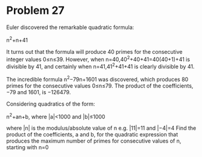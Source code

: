# Problem 27

Euler discovered the remarkable quadratic formula:

n<sup>2</sup>+n+41

It turns out that the formula will produce 40 primes for the consecutive integer values 0≤n≤39. However, when n=40,40<sup>2</sup>+40+41=40(40+1)+41 is divisible by 41, and certainly when n=41,41<sup>2</sup>+41+41 is clearly divisible by 41.

The incredible formula n<sup>2</sup>−79n+1601 was discovered, which produces 80 primes for the consecutive values 0≤n≤79. The product of the coefficients, −79 and 1601, is −126479.

Considering quadratics of the form:

n<sup>2</sup>+an+b, where |a|<1000 and |b|≤1000

where |n| is the modulus/absolute value of n
e.g. |11|=11 and |−4|=4
Find the product of the coefficients, a and b, for the quadratic expression that produces the maximum number of primes for consecutive values of n, starting with n=0
